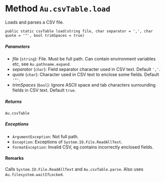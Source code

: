 # Method `Au.csvTable.load`

Loads and parses a CSV file.

```
public static csvTable load(string file, char separator = ',', char quote = '"', bool trimSpaces = true)
```

##### Parameters

- *file*  (`string`):
    File. Must be full path. Can contain environment variables etc, see `Au.pathname.expand`.
- *separator*  (`char`):
    Field separator character used in CSV text. Default `','`.
- *quote*  (`char`):
    Character used in CSV text to enclose some fields. Default `'"'`.
- *trimSpaces*  (`bool`):
    Ignore ASCII space and tab characters surrounding fields in CSV text. Default `true`.

##### Returns

`Au.csvTable`

##### Exceptions

- `ArgumentException`:
    Not full path.
- `Exception`:
    Exceptions of `System.IO.File.ReadAllText`.
- `FormatException`:
    Invalid CSV, eg contains incorrectly enclosed fields.

#### Remarks

Calls `System.IO.File.ReadAllText` and `Au.csvTable.parse`. Also uses `Au.filesystem.waitIfLocked`.